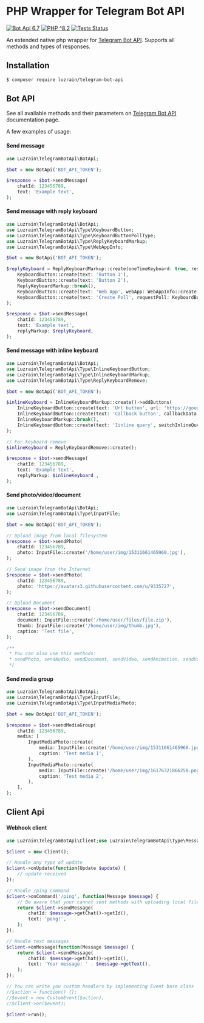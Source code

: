 
# PHP Wrapper for Telegram Bot API

[![Bot Api 6.7](https://img.shields.io/badge/Bot%20API-6.7-0088cc.svg?style=flat)](https://core.telegram.org/bots/api-changelog#april-21-2023)
[![PHP ^8.2](https://img.shields.io/badge/PHP-^8.2-777bb3.svg?style=flat)](https://www.php.net/releases/8.2/en.php)
[![Tests Status](https://img.shields.io/github/actions/workflow/status/luzrain/telegram-bot-api/tests.yaml?branch=master)](../../actions/workflows/tests.yaml)

An extended native php wrapper for [Telegram Bot API](https://core.telegram.org/bots/api). Supports all methods and types of responses.

## Installation
``` bash
$ composer require luzrain/telegram-bot-api
```

## Bot API
See all available methods and their parameters on [Telegram Bot API](https://core.telegram.org/bots/api#available-methods) documentation page.  

A few examples of usage:

#### Send message
``` php
use Luzrain\TelegramBotApi\BotApi;

$bot = new BotApi('BOT_API_TOKEN');

$response = $bot->sendMessage(
    chatId: 123456789,
    text: 'Example text',
);
```

#### Send message with reply keyboard

```php
use Luzrain\TelegramBotApi\BotApi;
use Luzrain\TelegramBotApi\Type\KeyboardButton;
use Luzrain\TelegramBotApi\Type\KeyboardButtonPollType;
use Luzrain\TelegramBotApi\Type\ReplyKeyboardMarkup;
use Luzrain\TelegramBotApi\Type\WebAppInfo;

$bot = new BotApi('BOT_API_TOKEN');

$replyKeyboard = ReplyKeyboardMarkup::create(oneTimeKeyboard: true, resizeKeyboard: true)->addButtons(
    KeyboardButton::create(text: 'Button 1'),
    KeyboardButton::create(text: 'Button 2'),
    ReplyKeyboardMarkup::break(),
    KeyboardButton::create(text: 'Web App', webApp: WebAppInfo::create('https://github.com/')),
    KeyboardButton::create(text: 'Create Poll', requestPoll: KeyboardButtonPollType::create()),
);

$response = $bot->sendMessage(
    chatId: 123456789,
    text: 'Example text',
    replyMarkup: $replyKeyboard,
);
```

#### Send message with inline keyboard

```php
use Luzrain\TelegramBotApi\BotApi;
use Luzrain\TelegramBotApi\Type\InlineKeyboardButton;
use Luzrain\TelegramBotApi\Type\InlineKeyboardMarkup;
use Luzrain\TelegramBotApi\Type\ReplyKeyboardRemove;

$bot = new BotApi('BOT_API_TOKEN');

$inlineKeyboard = InlineKeyboardMarkup::create()->addButtons(
    InlineKeyboardButton::create(text: 'Url button', url: 'https://google.com'),
    InlineKeyboardButton::create(text: 'Callback button', callbackData: 'callback_data'),
    InlineKeyboardMarkup::break(),
    InlineKeyboardButton::create(text: 'Iinline query', switchInlineQueryCurrentChat: 'test'),
);

// For keyboard remove
$inlineKeyboard = ReplyKeyboardRemove::create();

$response = $bot->sendMessage(
    chatId: 123456789,
    text: 'Example text',
    replyMarkup: $inlineKeyboard ,
);
```

#### Send photo/video/document

```php
use Luzrain\TelegramBotApi\BotApi;
use Luzrain\TelegramBotApi\Type\InputFile;

$bot = new BotApi('BOT_API_TOKEN');

// Upload image from local filesystem
$response = $bot->sendPhoto(
    chatId: 123456789,
    photo: InputFile::create('/home/user/img/15311661465960.jpg'),
);

// Send image from the Internet
$response = $bot->sendPhoto(
    chatId: 123456789,
    photo: 'https://avatars3.githubusercontent.com/u/9335727',
);

// Upload Document
$response = $bot->sendDocument(
    chatId: 123456789,
    document: InputFile::create('/home/user/files/file.zip'),
    thumb: InputFile::create('/home/user/img/thumb.jpg'),
    caption: 'Test file',
);

/**
 * You can also use this methods:
 * sendPhoto, sendAudio, sendDocument, sendVideo, sendAnimation, sendVoice, sendVideoNote
 */
```

#### Send media group

```php
use Luzrain\TelegramBotApi\BotApi;
use Luzrain\TelegramBotApi\Type\InputFile;
use Luzrain\TelegramBotApi\Type\InputMediaPhoto;

$bot = new BotApi('BOT_API_TOKEN');

$response = $bot->sendMediaGroup(
    chatId: 123456789,
    media: [
        InputMediaPhoto::create(
            media: InputFile::create('/home/user/img/15311661465960.jpg'),
            caption: 'Test media 1',
        ),
        InputMediaPhoto::create(
            media: InputFile::create('/home/user/img/16176321866250.png'),
            caption: 'Test media 2',
        ),
    ],
);
```

## Client Api
#### Webhook client

```php
use Luzrain\TelegramBotApi\Client;use Luzrain\TelegramBotApi\Type\Message;use Luzrain\TelegramBotApi\Type\Update;

$client = new Client();

// Handle any type of update
$client->onUpdate(function(Update $update) {
    // update received
});

// Handle /ping command
$client->onCommand('/ping', function(Message $message) {
    // Be aware that your cannot sent methods with uploading local files from here, use BotApi instead.
    return $client->sendMessage(
        chatId: $message->getChat()->getId(),
        text: 'pong!',
    );
});

// Handle text messages
$client->onMessage(function(Message $message) {
    return $client->sendMessage(
        chatId: $message->getChat()->getId(),
        text: 'Your message: ' . $message->getText(),
    );
});

// You can write you custom handlers by implementing Event base class
//$action = function() {};
//$event = new CustomEvent($action);
//$client->on($event);

$client->run();
```

